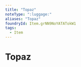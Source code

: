 ```yaml
---
title: "Topaz"
noteType: ":luggage:"
aliases: "Topaz"
foundryId: Item.grNN9NoYATATokW1
tags:
  - Item
---
```


# Topaz
